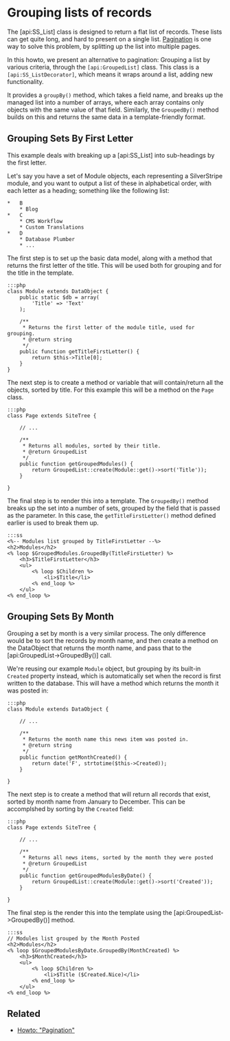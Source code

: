 # Grouping lists of records

The [api:SS_List] class is designed to return a flat list of records.
These lists can get quite long, and hard to present on a single list.
[Pagination](/howto/pagination) is one way to solve this problem,
by splitting up the list into multiple pages.

In this howto, we present an alternative to pagination: 
Grouping a list by various criteria, through the `[api:GroupedList]` class.
This class is a `[api:SS_ListDecorator]`, which means it wraps around a list,
adding new functionality. 

It provides a `groupBy()` method, which takes a field name, and breaks up the managed list 
into a number of arrays, where each array contains only objects with the same value of that field. 
Similarly, the `GroupedBy()` method builds on this and returns the same data in a template-friendly format.

## Grouping Sets By First Letter

This example deals with breaking up a [api:SS_List] into sub-headings by the first letter.

Let's say you have a set of Module objects, each representing a SilverStripe module, and you want to output a list of
these in alphabetical order, with each letter as a heading; something like the following list:

	*	B
		* Blog
	*	C
		* CMS Workflow
		* Custom Translations
	*	D
		* Database Plumber
		* ...

The first step is to set up the basic data model, 
along with a method that returns the first letter of the title. This
will be used both for grouping and for the title in the template.

	:::php
	class Module extends DataObject {
		public static $db = array(
			'Title' => 'Text'
		);
	
		/**
		 * Returns the first letter of the module title, used for grouping.
		 * @return string
		 */
		public function getTitleFirstLetter() {
			return $this->Title[0];
		}
	}

The next step is to create a method or variable that will contain/return all the objects, 
sorted by title. For this example this will be a method on the `Page` class.

	:::php
	class Page extends SiteTree {
	
		// ...
	
		/**
		 * Returns all modules, sorted by their title.
		 * @return GroupedList
		 */
		public function getGroupedModules() {
			return GroupedList::create(Module::get()->sort('Title'));
		}
	
	}

The final step is to render this into a template. The `GroupedBy()` method breaks up the set into
a number of sets, grouped by the field that is passed as the parameter. 
In this case, the `getTitleFirstLetter()` method defined earlier is used to break them up.

	:::ss
	<%-- Modules list grouped by TitleFirstLetter --%>
	<h2>Modules</h2>
	<% loop $GroupedModules.GroupedBy(TitleFirstLetter) %>
		<h3>$TitleFirstLetter</h3>
		<ul>
			<% loop $Children %>
				<li>$Title</li>
			<% end_loop %>
		</ul>
	<% end_loop %>

## Grouping Sets By Month

Grouping a set by month is a very similar process. 
The only difference would be to sort the records by month name, and
then create a method on the DataObject that returns the month name, 
and pass that to the [api:GroupedList->GroupedBy()] call.

We're reusing our example `Module` object,
but grouping by its built-in `Created` property instead,
which is automatically set when the record is first written to the database.
This will have a method which returns the month it was posted in:

	:::php
	class Module extends DataObject {
	
		// ...
	
		/**
		 * Returns the month name this news item was posted in.
		 * @return string
		 */
		public function getMonthCreated() {
			return date('F', strtotime($this->Created));
		}
	
	}

The next step is to create a method that will return all records that exist, 
sorted by month name from January to December. This can be accomplshed by sorting by the `Created` field:

	:::php
	class Page extends SiteTree {
		
		// ...
		
		/**
		 * Returns all news items, sorted by the month they were posted
		 * @return GroupedList
		 */
		public function getGroupedModulesByDate() {
			return GroupedList::create(Module::get()->sort('Created'));
		}
	
	}

The final step is the render this into the template using the [api:GroupedList->GroupedBy()] method.

	:::ss
	// Modules list grouped by the Month Posted
	<h2>Modules</h2>
	<% loop $GroupedModulesByDate.GroupedBy(MonthCreated) %>
		<h3>$MonthCreated</h3>
		<ul>
			<% loop $Children %>
				<li>$Title ($Created.Nice)</li>
			<% end_loop %>
		</ul>
	<% end_loop %>

## Related

 * [Howto: "Pagination"](/howto/pagination)